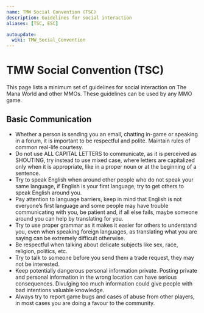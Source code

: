 ```yaml
---
name: TMW Social Convention (TSC)
description: Guidelines for social interaction
aliases: [TSC, ESC]

autoupdate:
  wiki: TMW_Social_Convention
---
```


# TMW Social Convention (TSC)
This page lists a minimum set of guidelines for social interaction on The Mana World and other MMOs.
These guidelines can be used by any MMO game.

## Basic Communication
- Whether a person is sending you an email, chatting in-game or speaking in a forum, it is important to be respectful and polite. Maintain rules of common real-life courtesy.
- Do not use ALL CAPITAL LETTERS to communicate, as it is perceived as SHOUTING, try instead to use mixed case, where letters are capitalized only when it is appropriate, like in a proper noun or at the beginning of a sentence.
- Try to speak English when around other people who do not speak your same language, if English is your first language, try to get others to speak English around you.
- Pay attention to language barriers, keep in mind that English is not everyone’s first language and some people may have trouble communicating with you, be patient and, if all else fails, maybe someone around you can help by translating for you.
- Try to use proper grammar as it makes it easier for others to understand you, even when speaking foreign languages, as translating what you are saying can be extremely difficult otherwise.
- Be respectful when talking about delicate subjects like sex, race, religion, politics, etc.
- Try to talk to someone before you send them a trade request, they may not be interested.
- Keep potentially dangerous personal information private. Posting private and personal information in the wrong location can have serious consequences. Divulging too much information could give people with bad intentions valuable knowledge.
- Always try to report game bugs and cases of abuse from other players, in most cases you are doing a favour to the community.
